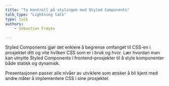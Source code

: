 ```yaml
---
title: "Ta kontroll på stylingen med Styled Components"
talk_type: "Lightning talk"
type: talk
authors:
    - Sebastian Frøyen

---
```

Styled Components gjør det enklere å begrense omfanget til CSS-en i prosjektet ditt og vite hvilken CSS som er i bruk og hvor. Lær hvordan man kan utnytte Styled Components i frontend-prosjekter til å style komponenter både statisk og dynamisk.

Presentasjonen passer alle nivåer av utviklere som ønsker å bli kjent med andre måter å implementere CSS i sine prosjekter.

